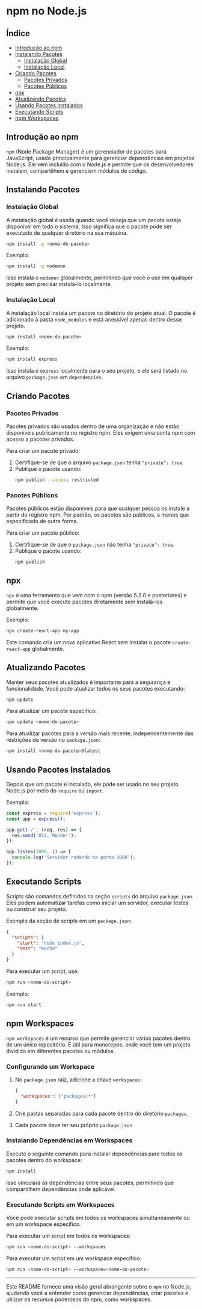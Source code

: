 # npm no Node.js

## Índice
- [Introdução ao npm](#introdução-ao-npm)
- [Instalando Pacotes](#instalando-pacotes)
  - [Instalação Global](#instalação-global)
  - [Instalação Local](#instalação-local)
- [Criando Pacotes](#criando-pacotes)
  - [Pacotes Privados](#pacotes-privados)
  - [Pacotes Públicos](#pacotes-públicos)
- [npx](#npx)
- [Atualizando Pacotes](#atualizando-pacotes)
- [Usando Pacotes Instalados](#usando-pacotes-instalados)
- [Executando Scripts](#executando-scripts)
- [npm Workspaces](#npm-workspaces)

## Introdução ao npm
`npm` (Node Package Manager) é um gerenciador de pacotes para JavaScript, usado principalmente para gerenciar dependências em projetos Node.js. Ele vem incluído com o Node.js e permite que os desenvolvedores instalem, compartilhem e gerenciem módulos de código.

## Instalando Pacotes

### Instalação Global
A instalação global é usada quando você deseja que um pacote esteja disponível em todo o sistema. Isso significa que o pacote pode ser executado de qualquer diretório na sua máquina.

```bash
npm install -g <nome-do-pacote>
```

Exemplo:
```bash
npm install -g nodemon
```
Isso instala o `nodemon` globalmente, permitindo que você o use em qualquer projeto sem precisar instalá-lo localmente.

### Instalação Local
A instalação local instala um pacote no diretório do projeto atual. O pacote é adicionado à pasta `node_modules` e está acessível apenas dentro desse projeto.

```bash
npm install <nome-do-pacote>
```

Exemplo:
```bash
npm install express
```
Isso instala o `express` localmente para o seu projeto, e ele será listado no arquivo `package.json` em `dependencies`.

## Criando Pacotes

### Pacotes Privados
Pacotes privados são usados dentro de uma organização e não estão disponíveis publicamente no registro npm. Eles exigem uma conta npm com acesso a pacotes privados.

Para criar um pacote privado:
1. Certifique-se de que o arquivo `package.json` tenha `"private": true`.
2. Publique o pacote usando:
   ```bash
   npm publish --access restricted
   ```

### Pacotes Públicos
Pacotes públicos estão disponíveis para que qualquer pessoa os instale a partir do registro npm. Por padrão, os pacotes são públicos, a menos que especificado de outra forma.

Para criar um pacote público:
1. Certifique-se de que o `package.json` não tenha `"private": true`.
2. Publique o pacote usando:
   ```bash
   npm publish
   ```

## npx
`npx` é uma ferramenta que vem com o npm (versão 5.2.0 e posteriores) e permite que você execute pacotes diretamente sem instalá-los globalmente.

Exemplo:
```bash
npx create-react-app my-app
```
Este comando cria um novo aplicativo React sem instalar o pacote `create-react-app` globalmente.

## Atualizando Pacotes
Manter seus pacotes atualizados é importante para a segurança e funcionalidade. Você pode atualizar todos os seus pacotes executando:

```bash
npm update
```

Para atualizar um pacote específico:
```bash
npm update <nome-do-pacote>
```

Para atualizar pacotes para a versão mais recente, independentemente das restrições de versão no `package.json`:
```bash
npm install <nome-do-pacote>@latest
```

## Usando Pacotes Instalados
Depois que um pacote é instalado, ele pode ser usado no seu projeto Node.js por meio do `require` ou `import`.

Exemplo:
```javascript
const express = require('express');
const app = express();

app.get('/', (req, res) => {
  res.send('Olá, Mundo!');
});

app.listen(3000, () => {
  console.log('Servidor rodando na porta 3000');
});
```

## Executando Scripts
Scripts são comandos definidos na seção `scripts` do arquivo `package.json`. Eles podem automatizar tarefas como iniciar um servidor, executar testes ou construir seu projeto.

Exemplo da seção de scripts em um `package.json`:
```json
{
  "scripts": {
    "start": "node index.js",
    "test": "mocha"
  }
}
```

Para executar um script, use:
```bash
npm run <nome-do-script>
```

Exemplo:
```bash
npm run start
```

## npm Workspaces
`npm workspaces` é um recurso que permite gerenciar vários pacotes dentro de um único repositório. É útil para monorepos, onde você tem um projeto dividido em diferentes pacotes ou módulos.

### Configurando um Workspace
1. No `package.json` raiz, adicione a chave `workspaces`:
   ```json
   {
     "workspaces": ["packages/*"]
   }
   ```

2. Crie pastas separadas para cada pacote dentro do diretório `packages`.

3. Cada pacote deve ter seu próprio `package.json`.

### Instalando Dependências em Workspaces
Execute o seguinte comando para instalar dependências para todos os pacotes dentro do workspace:
```bash
npm install
```

Isso vinculará as dependências entre seus pacotes, permitindo que compartilhem dependências onde aplicável.

### Executando Scripts em Workspaces
Você pode executar scripts em todos os workspaces simultaneamente ou em um workspace específico.

Para executar um script em todos os workspaces:
```bash
npm run <nome-do-script> --workspaces
```

Para executar um script em um workspace específico:
```bash
npm run <nome-do-script> --workspace=<nome-do-pacote>
```

---

Este README fornece uma visão geral abrangente sobre o `npm` no Node.js, ajudando você a entender como gerenciar dependências, criar pacotes e utilizar os recursos poderosos do npm, como workspaces.
